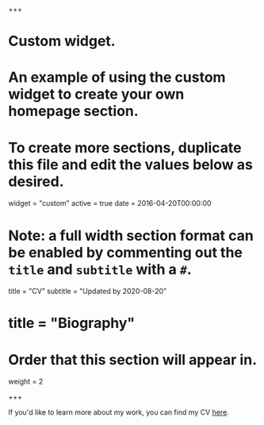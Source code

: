 +++
# Custom widget.
# An example of using the custom widget to create your own homepage section.
# To create more sections, duplicate this file and edit the values below as desired.
widget = "custom"
active = true
date = 2016-04-20T00:00:00

# Note: a full width section format can be enabled by commenting out the `title` and `subtitle` with a `#`.
title = "CV"
subtitle = "Updated by 2020-08-20"

# title = "Biography"

# Order that this section will appear in.
weight = 2

+++

If you'd like to learn more about my work, you can find my CV [here](cv/cv.pdf).
